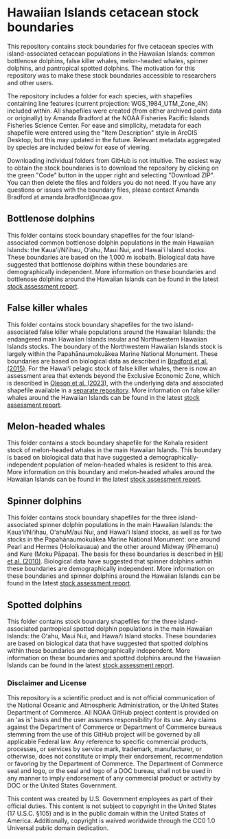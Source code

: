 # Hawaiian Islands cetacean stock boundaries

This repository contains stock boundaries for five cetacean species with island-associated cetacean populations in the Hawaiian Islands: common bottlenose dolphins, false killer whales, melon-headed whales, spinner dolphins, and pantropical spotted dolphins. The motivation for this repository was to make these stock boundaries accessible to researchers and other users.

The repository includes a folder for each species, with shapefiles containing line features (current projection: WGS_1984_UTM_Zone_4N) included within. All shapefiles were created (from either archived point data or originally) by Amanda Bradford at the NOAA Fisheries Pacific Islands Fisheries Science Center. For ease and simplicity, metadata for each shapefile were entered using the "Item Description" style in ArcGIS Desktop, but this may updated in the future. Relevant metadata aggregated by species are included below for ease of viewing.

Downloading individual folders from GitHub is not intuitive. The easiest way to obtain the stock boundaries is to download the repository by clicking on the green "Code" button in the upper right and selecting "Download ZIP". You can then delete the files and folders you do not need. If you have any questions or issues with the boundary files, please contact Amanda Bradford at amanda.bradford\@noaa.gov.

## Bottlenose dolphins

This folder contains stock boundary shapefiles for the four island-associated common bottlenose dolphin populations in the main Hawaiian Islands: the Kauaʻi/Niʻihau, Oʻahu, Maui Nui, and Hawaiʻi Island stocks. These boundaries are based on the 1,000 m isobath. Biological data have suggested that bottlenose dolphins within these boundaries are demographically independent. More information on these boundaries and bottlenose dolphins around the Hawaiian Islands can be found in the latest [stock assessment report](https://www.fisheries.noaa.gov/national/marine-mammal-protection/marine-mammal-stock-assessment-reports-species-stock).

## False killer whales

This folder contains stock boundary shapefiles for the two island-associated false killer whale populations around the Hawaiian Islands: the endangered main Hawaiian Islands insular and Northwestern Hawaiian Islands stocks. The boundary of the Northwestern Hawaiian Islands stock is largely within the Papahānaumokuākea Marine National Monument. These boundaries are based on biological data as described in [Bradford et al. (2015)](https://repository.library.noaa.gov/view/noaa/5049). For the Hawaiʻi pelagic stock of false killer whales, there is now an assessment area that extends beyond the Exclusive Economic Zone, which is described in [Oleson et al. (2023)](https://repository.library.noaa.gov/view/noaa/56119), with the underlying data and associated shapefile available in a [separate repository](https://github.com/PIFSC-Protected-Species-Division/HI-Pelagic-FKWs). More information on false killer whales around the Hawaiian Islands can be found in the latest [stock assessment report](https://www.fisheries.noaa.gov/national/marine-mammal-protection/marine-mammal-stock-assessment-reports-species-stock).

## Melon-headed whales

This folder contains a stock boundary shapefile for the Kohala resident stock of melon-headed whales in the main Hawaiian Islands. This boundary is based on biological data that have suggested a demographically-independent population of melon-headed whales is resident to this area. More information on this boundary and melon-headed whales around the Hawaiian Islands can be found in the latest [stock assessment report](https://www.fisheries.noaa.gov/national/marine-mammal-protection/marine-mammal-stock-assessment-reports-species-stock).

## Spinner dolphins

This folder contains stock boundary shapefiles for the three island-associated spinner dolphin populations in the main Hawaiian Islands: the Kauaʻi/Niʻihau, OʻahuM/aui Nui, and Hawaiʻi Island stocks, as well as for two stocks in the Papahānaumokuākea Marine National Monument: one around Pearl and Hermes (Holoikauaua) and the other around Midway (Pihemanu) and Kure (Moku Pāpapa). The basis for these boundaries is described in [Hill et al. (2010)](https://repository.library.noaa.gov/view/noaa/4423). Biological data have suggested that spinner dolphins within these boundaries are demographically independent. More information on these boundaries and spinner dolphins around the Hawaiian Islands can be found in the latest [stock assessment report](https://www.fisheries.noaa.gov/national/marine-mammal-protection/marine-mammal-stock-assessment-reports-species-stock).

## Spotted dolphins

This folder contains stock boundary shapefiles for the three island-associated pantropical spotted dolphin populations in the main Hawaiian Islands: the Oʻahu, Maui Nui, and Hawaiʻi Island stocks. These boundaries are based on biological data that have suggested that spotted dolphins within these boundaries are demographically independent. More information on these boundaries and spotted dolphins around the Hawaiian Islands can be found in the latest [stock assessment report](https://www.fisheries.noaa.gov/national/marine-mammal-protection/marine-mammal-stock-assessment-reports-species-stock).

### Disclaimer and License

This repository is a scientific product and is not official communication of the National Oceanic and Atmospheric Administration, or the United States Department of Commerce. All NOAA GitHub project content is provided on an 'as is' basis and the user assumes responsibility for its use. Any claims against the Department of Commerce or Department of Commerce bureaus stemming from the use of this GitHub project will be governed by all applicable Federal law. Any reference to specific commercial products, processes, or services by service mark, trademark, manufacturer, or otherwise, does not constitute or imply their endorsement, recommendation or favoring by the Department of Commerce. The Department of Commerce seal and logo, or the seal and logo of a DOC bureau, shall not be used in any manner to imply endorsement of any commercial product or activity by DOC or the United States Government.

This content was created by U.S. Government employees as part of their official duties. This content is not subject to copyright in the United States (17 U.S.C. §105) and is in the public domain within the United States of America. Additionally, copyright is waived worldwide through the CC0 1.0 Universal public domain dedication.
